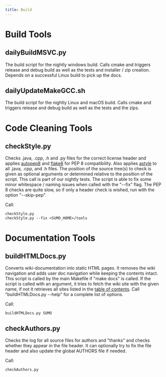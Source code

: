 ```yaml
---
title: Build
---
```


# Build Tools

## dailyBuildMSVC.py

The build script for the nightly windows build. Calls cmake and triggers
release and debug build as well as the tests and installer / zip
creation. Depends on a successful Linux build to pick up the docs.

## dailyUpdateMakeGCC.sh

The build script for the nightly Linux and macOS build. Calls cmake and
triggers release and debug build as well as the tests and the zips.

# Code Cleaning Tools

## checkStyle.py

Checks .java, .cpp, .h and .py files for the correct license header and
applies [autopep8](https://github.com/hhatto/autopep8) and
[flake8](https://github.com/PyCQA/flake8) for PEP 8 compatibility. Also
applies [astyle](http://astyle.sourceforge.net/) to all .java, .cpp, and
.h files. The position of the source tree(s) to check is given as
optional arguments or determined relative to the position of the script.
This call is part of our nightly tests. The script is able to fix some
minor whitespace / naming issues when called with the "--fix" flag. The
PEP 8 checks are quite slow, so if only a header check is wished, run
with the option "--skip-pep".

Call:

```
checkStyle.py
checkStyle.py --fix <SUMO_HOME>/tools
```

# Documentation Tools

## buildHTMLDocs.py

Converts wiki-documentation into static HTML pages. It removes the wiki
navigation and adds user doc navigation while keeping the contents
intact. This script is called by the main Makefile if "make docs" is
called. If the script is called with an argument, it tries to fetch the
wiki site with the given name, if not it retrieves all sites listed in
the [table of contents](../index.md). Call
"buildHTMLDocs.py --help" for a complete list of options.

Call:

```
buildHTMLDocs.py SUMO
```

## checkAuthors.py

Checks the log for all source files for authors and "thanks" and checks
whether they appear in the file header. It can optionally try to fix the
file header and also update the global AUTHORS file if needed.

Call:

```
checkAuthors.py
```